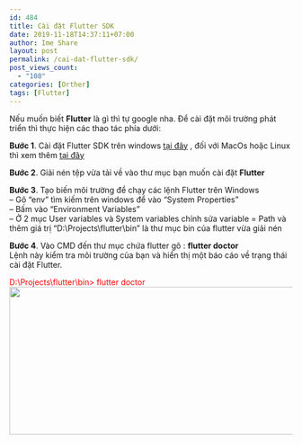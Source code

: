 ```yaml
---
id: 484
title: Cài đặt Flutter SDK
date: 2019-11-18T14:37:11+07:00
author: Ime Share
layout: post
permalink: /cai-dat-flutter-sdk/
post_views_count:
  - "108"
categories: [Orther]
tags: [Flutter]
---
```

Nếu muốn biết **Flutter** là gì thì tự google nha. Để cài đặt môi trường phát triển thì thực hiện các thao tác phía dưới:

**Bước 1**. Cài đặt Flutter SDK trên windows [tại đây](https://flutter.dev/docs/get-started/install/windows) , đối với MacOs hoặc Linux thì xem thêm [tại đây](https://flutter.dev/docs/get-started/install)

**Bước 2**. Giải nén tệp vừa tải về vào thư mục bạn muốn cài đặt **Flutter**

**Bước 3**. Tạo biến môi trường để chạy các lệnh Flutter trên Windows  
&#8211; Gõ &#8220;env&#8221; tìm kiếm trên windows để vào &#8220;System Properties&#8221;  
&#8211; Bấm vào &#8220;Environment Variables&#8221;  
&#8211; Ở 2 mục User variables và System variables chỉnh sửa variable = Path và thêm giá trị &#8220;D:\Projects\flutter\bin&#8221; là thư mục bin của flutter vừa giải nén

**Bước 4**. Vào CMD đến thư mục chứa flutter gõ : **flutter doctor**  
Lệnh này kiểm tra môi trường của bạn và hiển thị một báo cáo về trạng thái cài đặt Flutter.

<span style="color: #ff0000;">D:\Projects\flutter\bin> flutter doctor</span>  
[<img class="aligncenter wp-image-500 size-full" src="https://anhkevin.github.io/assets/img/uploads/2019/11/flutter-sdk-ime-share-blog.png" alt="" width="889" height="263" srcset="https://anhkevin.github.io/assets/img/uploads/2019/11/flutter-sdk-ime-share-blog.png 889w, https://anhkevin.github.io/assets/img/uploads/2019/11/flutter-sdk-ime-share-blog-300x89.png 300w, https://anhkevin.github.io/assets/img/uploads/2019/11/flutter-sdk-ime-share-blog-768x227.png 768w, https://anhkevin.github.io/assets/img/uploads/2019/11/flutter-sdk-ime-share-blog-150x44.png 150w" sizes="(max-width: 889px) 100vw, 889px" />](https://anhkevin.github.io/assets/img/uploads/2019/11/flutter-sdk-ime-share-blog.png)